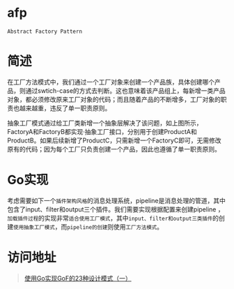 # afp

`Abstract Factory Pattern`

# 简述

在工厂方法模式中，我们通过一个工厂对象来创建一个产品族，具体创建哪个产品，则通过swtich-case的方式去判断。这也意味着该产品组上，每新增一类产品对象，都必须修改原来工厂对象的代码；而且随着产品的不断增多，工厂对象的职责也越来越重，违反了单一职责原则。

抽象工厂模式通过给工厂类新增一个抽象层解决了该问题，如上图所示，FactoryA和FactoryB都实现·抽象工厂接口，分别用于创建ProductA和ProductB。如果后续新增了ProductC，只需新增一个FactoryC即可，无需修改原有的代码；因为每个工厂只负责创建一个产品，因此也遵循了单一职责原则。

# Go实现

考虑需要如下一个`插件架构风格`的消息处理系统，pipeline是消息处理的管道，其中包含了input、filter和output三个插件。我们需要实现根据配置来创建pipeline ，`加载插件过程`的实现非常`适合使用工厂模式`，其中`input、filter和output三类插件`的创建`使用抽象工厂模式`，而`pipeline的创建`则使用`工厂方法模式`。

# 访问地址

> [使用Go实现GoF的23种设计模式（一）](https://blog.csdn.net/ruanrunxue/article/details/107903077)